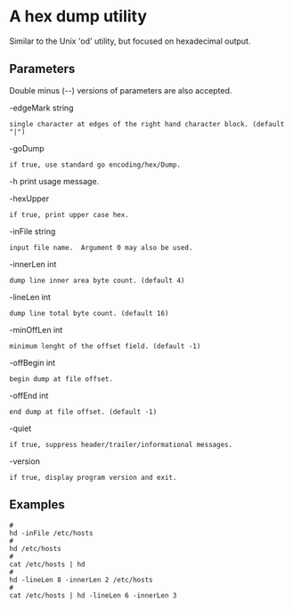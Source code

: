 # A hex dump utility #

Similar to the Unix 'od' utility, but focused on hexadecimal
output.

## Parameters ##

Double minus (--) versions of parameters are also accepted.

-edgeMark string

    single character at edges of the right hand character block. (default "|")

-goDump

    if true, use standard go encoding/hex/Dump.

-h	print usage message.

-hexUpper

    if true, print upper case hex.

-inFile string

    input file name.  Argument 0 may also be used.

-innerLen int

    dump line inner area byte count. (default 4)

-lineLen int

    dump line total byte count. (default 16)

-minOffLen int

	minimum lenght of the offset field. (default -1)

-offBegin int

    begin dump at file offset.

-offEnd int

    end dump at file offset. (default -1)

-quiet

    if true, suppress header/trailer/informational messages.

-version

	if true, display program version and exit.

## Examples ##

```
#
hd -inFile /etc/hosts
#
hd /etc/hosts
#
cat /etc/hosts | hd
#
hd -lineLen 8 -innerLen 2 /etc/hosts
#
cat /etc/hosts | hd -lineLen 6 -innerLen 3
```
